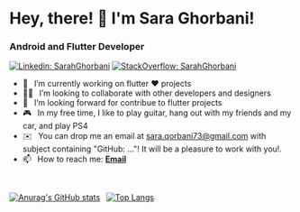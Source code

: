 <h1> Hey, there! 👋 I'm Sara Ghorbani</a>!</h1>
<h3>Android and Flutter Developer </h3>

[![Linkedin: SarahGhorbani](https://img.shields.io/badge/-CONNECT_WITH_ME-blue?style=for-the-badge&logo=Linkedin)](https://www.linkedin.com/in/saraghorbani/)
[![StackOverflow: SarahGhorbani](https://img.shields.io/badge/Stack_Overflow-FE7A16?style=for-the-badge&logo=stack-overflow&logoColor=white)](https://stackoverflow.com/users/9620273/sara-ghorbani)


- 🔭 &ensp;I’m currently working on flutter ❤️ projects
- 🙋‍♂️ &ensp;I’m looking to collaborate with other developers and designers
- 🤝 &ensp;I’m looking forward for contribue to flutter projects 
- 🎮 &ensp;In my free time, I like to play guitar, hang out with my friends and my car, and play PS4 
- ✉️  &ensp;You can drop me an email at sara.qorbani73@gmail.com with subject containing "GitHub: ..."! It will be a pleasure to work with you!.
- 📫 &ensp;How to reach me: [**Email**](mailto:sara.qorbani73@gmail.com)

<br/>

[![Anurag's GitHub stats](https://github-readme-stats.vercel.app/api?username=SarahGhorbani&show_icons=true&theme=tokyonight)](https://github.com/SarahGhorbani/)&ensp;
[![Top Langs](https://github-readme-stats.vercel.app/api/top-langs/?username=SarahGhorbani&theme=tokyonight&layout=compact)](https://github.com/anuraghazra/github-readme-stats)
